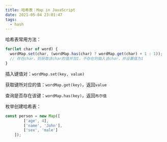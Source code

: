 ```yaml
---
title: 哈希表：Map in JavaScript
date: 2021-05-04 23:01:47
tags:
  - hash
---
```



哈希表常用方法：  

 
   
     
     

```javascript
for(let char of word) {
  wordMap.set(char, (wordMap.has(char) ? wordMap.get(char) + 1 : 1));
  // 存在char，则获取该char的值并加1，不存在则插入该char，并设置值为1
}
```

插入键值对：`wordMap.set(key, value)`

获取键所对应的值：`wordMap.get(key)`，返回`value`

查询是否存在该键：`wordMap.has(key)`，返回`布尔值`

枚举创建哈希表：

```javascript
const person = new Map([
        ['age', 4],
        ['name', 'John'],
        ['sex', 'male']
    ]);
```

